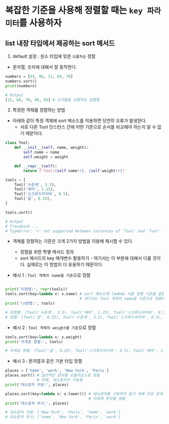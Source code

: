 # 복잡한 기준을 사용해 정렬할 때는 `key 파라미터`를 사용하자 

## list 내장 타입에서 제공하는 sort 메서드 

1. default 설정 : 원소 타입에 맞춘 `오름차순` 정렬
  - 문자열, 숫자에 대해서 잘 동작한다. 
``` python 
numbers = [93, 86, 11, 68, 70] 
numbers.sort()
print(numbers)

# Output
[11, 68, 70, 86, 93] # 숫자들을 오름차순 정렬함 
```

2. 특정한 객체를 정렬하는 방법

- 아래와 같이 특정 객체에 sort 메소드를 적용하면 당연히 오류가 발생한다.
  - 서로 다른 Tool 인스턴스 간에 어떤 기준으로 순서를 비교해야 하는지 알 수 없기 때문이다. 

``` python
class Tool:
    def __init__(self, name, weight):
        self.name = name
        self.weight = weight

    def __repr__(self):
        return f'Tool({self.name!r}, {self.weight!r})'

tools = [
    Tool('수준계', 3.5),
    Tool('해머', 1.25),
    Tool('스크루드라이버', 0.5),
    Tool('끌', 0.25),
]

tools.sort()

# Output
# Traceback ...
# TypeError: '<' not supported between instances of 'Tool' and 'Tool'
```

- 객체를 정렬하는 기준은 크게 2가지 방법을 이용해 제시할 수 있다.
  - 정렬을 위한 특별 메서드 정의
  - sort 메서드의 key 매개변수 활용하기 - 여기서는 이 부분에 대해서 다룰 것이다. 실제로는 이 방법이 더 유용하기 때문이다.

- 예시 1 : `Tool 객체의 name을 기준`으로 정렬 

``` python

print('미정렬:', repr(tools))
tools.sort(key=lambda x: x.name) # sort 메소드에 lambda 식을 정렬 기준을 설정했다.
                                 # 여기서는 Tool 객체의 name을 기준으로 정렬하도록 했다. 
print('\n정렬:', tools)

# 미정렬: [Tool('수준계', 3.5), Tool('해머', 1.25), Tool('스크루드라이버', 0.5), Tool('끌', 0.25)]
# 정렬: [Tool('끌', 0.25), Tool('수준계', 3.5), Tool('스크루드라이버', 0.5), Tool('해머', 1.25)]
```

- 예시 2 : `Tool 객체의 weight를 기준`으로 정렬 

``` python
tools.sort(key=lambda x: x.weight)
print('무게로 정렬:', tools)

# 무게로 정렬: [Tool('끌', 0.25), Tool('스크루드라이버', 0.5), Tool('해머', 1.25), Tool('수준계', 3.5)]
```

- 예시 3 : 문자열과 같은 기본 타입 정렬

``` python
places = ['home', 'work', 'New York', 'Paris']
places.sort() # 일반적인 문자열 오름차순으로 정렬
              # 이때, 대소문자가 구분됨 
print('대소문자 구분:', places)

places.sort(key=lambda x: x.lower()) # 대소문자를 구분하지 않기 위해 모든 문자열을 소문자로 변경
                                     # 이후에 문자열 정렬 
print('대소문자 무시:', places)

# 대소문자 구분: ['New York', 'Paris', 'home', 'work']
# 대소문자 무시: ['home', 'New York', 'Paris', 'work']
```






